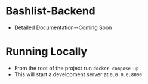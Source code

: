 # Bashlist-Backend

* Detailed Documentation--Coming Soon

# Running Locally

* From the root of the project run `docker-compose up`
* This will start a development server at `0.0.0.0:8000`
